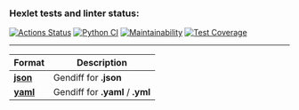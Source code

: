 ### Hexlet tests and linter status:
[![Actions Status](https://github.com/blacksmokezip/python-project-50/workflows/hexlet-check/badge.svg)](https://github.com/blacksmokezip/python-project-50/actions)
[![Python CI](https://github.com/blacksmokezip/python-project-50/actions/workflows/main.yml/badge.svg)](https://github.com/blacksmokezip/python-project-50/actions/workflows/main.yml)
[![Maintainability](https://api.codeclimate.com/v1/badges/bdf03e46694d954569e5/maintainability)](https://codeclimate.com/github/blacksmokezip/python-project-50/maintainability)
[![Test Coverage](https://api.codeclimate.com/v1/badges/bdf03e46694d954569e5/test_coverage)](https://codeclimate.com/github/blacksmokezip/python-project-50/test_coverage)

---

**Format** | **Description**
--- | ---
[**json**](https://asciinema.org/a/mVWOAPhuji2BDr5KaADLDDJbF) | Gendiff for **.json**
[**yaml**](https://asciinema.org/a/hIEaaolf6pJTMd5vPIvRFoOhR) | Gendiff for **.yaml** / **.yml**
